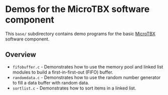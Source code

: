 # Demos for the MicroTBX software component

This `base/`  subdirectory contains demo programs for the basic [MicroTBX](https://github.com/feaser/microtbx) software component.

## Overview

* `fifobuffer.c` -  Demonstrates how to use the memory pool and linked list modules to build a first-in-first-out (FIFO) buffer.
* `randomdata.c` - Demonstrates how to use the random number generator to fill a data buffer with random data.
* `sortlist.c` - Demonstrates how to sort items in a linked list.

